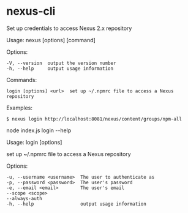 # nexus-cli
Set up credentials to access Nexus 2.x repository


  Usage: nexus [options] [command]


  Options:

    -V, --version  output the version number
    -h, --help     output usage information


  Commands:

    login [options] <url>  set up ~/.npmrc file to access a Nexus repository

  Examples:

    $ nexus login http://localhost:8081/nexus/content/groups/npm-all

node index.js login --help

  Usage: login [options] <url>

  set up ~/.npmrc file to access a Nexus repository


  Options:

    -u, --username <username>  The user to authenticate as
    -p, --password <password>  The user's password
    -e, --email <email>        The user's email
    --scope <scope>
    --always-auth
    -h, --help                 output usage information